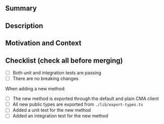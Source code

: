 <!--
Thank you for opening a pull request.

Please fill in as much of the template below as you're able. Feel free to delete
any section you want to skip.
-->

## Summary

<!-- Give a short summary what your PR is introducing/fixing. -->

## Description

<!-- Describe your changes in detail -->

## Motivation and Context

<!--
Why is this change required? What problem does it solve?
If it fixes an open issue, please link to the issue here.
-->

## Checklist (check all before merging)

- [ ] Both unit and integration tests are passing
- [ ] There are no breaking changes

When adding a new method:

- [ ] The new method is exported through the default and plain CMA client
- [ ] All new public types are exported from `./lib/export-types.ts`
- [ ] Added a unit test for the new method
- [ ] Added an integration test for the new method
